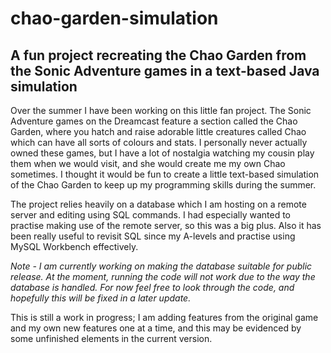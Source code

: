 # chao-garden-simulation
## A fun project recreating the Chao Garden from the Sonic Adventure games in a text-based Java simulation
Over the summer I have been working on this little fan project. The Sonic Adventure games on the Dreamcast feature a section called the Chao Garden, where you hatch and raise adorable little creatures called Chao which can have all sorts of colours and stats. I personally never actually owned these games, but I have a lot of nostalgia watching my cousin play them when we would visit, and she would create me my own Chao sometimes. I thought it would be fun to create a little text-based simulation of the Chao Garden to keep up my programming skills during the summer.

The project relies heavily on a database which I am hosting on a remote server and editing using SQL commands. I had especially wanted to practise making use of the remote server, so this was a big plus. Also it has been really useful to revisit SQL since my A-levels and practise using MySQL Workbench effectively.

*Note - I am currently working on making the database suitable for public release. At the moment, running the code will not work due to the way the database is handled. For now feel free to look through the code, and hopefully this will be fixed in a later update.*

This is still a work in progress; I am adding features from the original game and my own new features one at a time, and this may be evidenced by some unfinished elements in the current version. 
